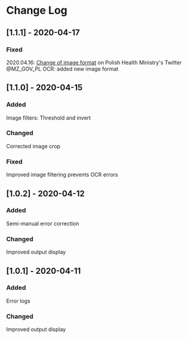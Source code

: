 

# Change Log
## [1.1.1] - 2020-04-17

### Fixed
  2020.04.16: [Change of image format](https://twitter.com/MZ_GOV_PL/status/1250748610276470784) on Polish Health Ministry's Twitter @MZ_GOV_PL
   OCR: added new image format
   
## [1.1.0] - 2020-04-15
 
### Added
   Image filters: Threshold and invert
### Changed
   Corrected image crop
### Fixed
   Improved image filtering prevents OCR errors 
 
## [1.0.2] - 2020-04-12
 
### Added
   Semi-manual error correction
### Changed
   Improved output display
<!--### Fixed-->
 
## [1.0.1] - 2020-04-11
 
### Added
   Error logs
### Changed
   Improved output display
<!--### Fixed-->

